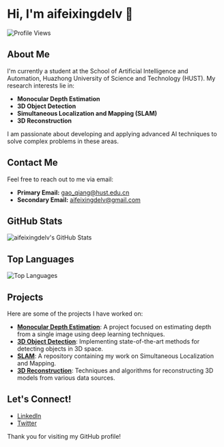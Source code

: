 # Hi, I'm aifeixingdelv 👋

![Profile Views](https://komarev.com/ghpvc/?username=aifeixingdelv&color=blue)

## About Me

I'm currently a student at the School of Artificial Intelligence and Automation, Huazhong University of Science and Technology (HUST). My research interests lie in:

- **Monocular Depth Estimation**
- **3D Object Detection**
- **Simultaneous Localization and Mapping (SLAM)**
- **3D Reconstruction**

I am passionate about developing and applying advanced AI techniques to solve complex problems in these areas.

## Contact Me

Feel free to reach out to me via email:

- **Primary Email:** gao_qiang@hust.edu.cn
- **Secondary Email:** aifeixingdelv@gmail.com

## GitHub Stats

![aifeixingdelv's GitHub Stats](https://github-readme-stats.vercel.app/api?username=aifeixingdelv&show_icons=true&theme=radical)

## Top Languages

![Top Languages](https://github-readme-stats.vercel.app/api/top-langs/?username=aifeixingdelv&layout=compact&theme=radical)

## Projects

Here are some of the projects I have worked on:

- [**Monocular Depth Estimation**](https://github.com/aifeixingdelv/monocular-depth-estimation): A project focused on estimating depth from a single image using deep learning techniques.
- [**3D Object Detection**](https://github.com/aifeixingdelv/3d-object-detection): Implementing state-of-the-art methods for detecting objects in 3D space.
- [**SLAM**](https://github.com/aifeixingdelv/slam): A repository containing my work on Simultaneous Localization and Mapping.
- [**3D Reconstruction**](https://github.com/aifeixingdelv/3d-reconstruction): Techniques and algorithms for reconstructing 3D models from various data sources.

## Let's Connect!

- [LinkedIn](https://www.linkedin.com/in/your-linkedin-profile)
- [Twitter](https://twitter.com/your-twitter-handle)

Thank you for visiting my GitHub profile!
